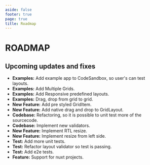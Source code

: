 ```yaml
---
aside: false
footer: true
page: true
title: Roadmap
---
```


# ROADMAP

## Upcoming updates and fixes
* __Examples:__ Add example app to CodeSandbox, so user's can test layouts.
* __Examples:__ Add Multiple Grids.
* __Examples:__ Add Responsive predefined layouts.
* __Examples:__ Drag, drop from grid to grid.
* __New Feature:__ Add pre styled GridItem.
* __New Feature:__ Add native drag and drop to GridLayout.
* __Codebase:__ Refactoring, so it is possible to unit test more of the sourcecode.
* __Codebase:__ Implement new validators.
* __New Feature:__ Implement RTL resize.
* __New Feature:__ Implement resize from left side.
* __Test:__ Add more unit tests.
* __Test:__ Refactor layout validator so test is passing.
* __Test:__ Add e2e tests.
* __Feature:__ Support for nuxt projects.
